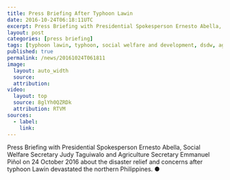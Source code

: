 ```yaml
---
title: Press Briefing After Typhoon Lawin
date: 2016-10-24T06:18:11UTC
excerpt: Press Briefing with Presidential Spokesperson Ernesto Abella, Social Welfare Secretary Judy Taguiwalo and Agriculture Secretary Emmanuel Piñol on 24 October 2016 about the disaster relief and concerns after typhoon Lawin devastated the northern Philippines.
layout: post
categories: [press briefing]
tags: [typhoon lawin, typhoon, social welfare and development, dsdw, agriculture, da, judy taguiwalo, emmanuel piñol]
published: true
permalink: /news/20161024T061811
image:
  layout: auto_width
  source: 
  attribution: 
video:
  layout: top
  source: 8glYh0QZRDk
  attribution: RTVM
sources:
  - label:
    link:
---
```


Press Briefing with Presidential Spokesperson Ernesto Abella, Social Welfare Secretary Judy Taguiwalo and Agriculture Secretary Emmanuel Piñol on 24 October 2016 about the disaster relief and concerns after typhoon Lawin devastated the northern Philippines.
&#x25cf;
